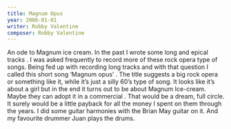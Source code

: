 ```yaml
---
title: Magnum Opus
year: 2006-01-01
writer: Robby Valentine
composer: Robby Valentine
---
```


An ode to Magnum ice cream.
In the past I wrote some long and epical tracks . I was asked frequently to record more of these rock opera type of songs. Being fed up with recording long tracks and with that question I called this short song ‘Magnum opus’ . The title suggests a big rock opera or something like it, while it’s just a silly 60’s type of song. It looks like it’s about a girl but in the end it turns out to be about Magnum Ice-cream.
Maybe they can adopt it in a commercial . That would be a dream, full circle. It surely would be a little payback for all the money I spent on them through the years.
I did some guitar harmonies with the Brian May guitar on it. And my favourite drummer Juan plays the drums.